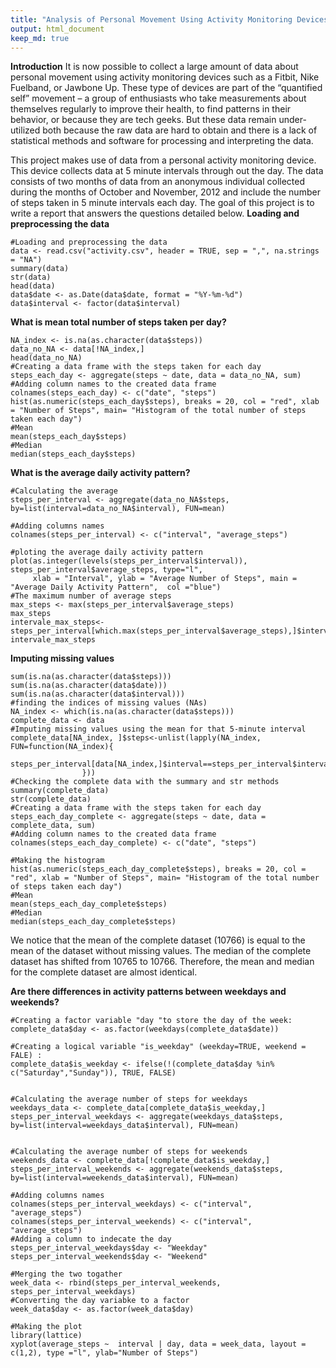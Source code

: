 ```yaml
---
title: "Analysis of Personal Movement Using Activity Monitoring Devices"
output: html_document
keep_md: true
---
```

**Introduction**
It is now possible to collect a large amount of data about personal movement using activity monitoring devices such as a Fitbit, Nike Fuelband, or Jawbone Up. These type of devices are part of the “quantified self” movement – a group of enthusiasts who take measurements about themselves regularly to improve their health, to find patterns in their behavior, or because they are tech geeks. But these data remain under-utilized both because the raw data are hard to obtain and there is a lack of statistical methods and software for processing and interpreting the data.

This project makes use of data from a personal activity monitoring device. This device collects data at 5 minute intervals through out the day. The data consists of two months of data from an anonymous individual collected during the months of October and November, 2012 and include the number of steps taken in 5 minute intervals each day. The goal of this project is to write a report that answers the questions detailed below.
**Loading and preprocessing the data**
```{r}
#Loading and preprocessing the data
data <- read.csv("activity.csv", header = TRUE, sep = ",", na.strings = "NA")
summary(data)
str(data)
head(data)
data$date <- as.Date(data$date, format = "%Y-%m-%d")
data$interval <- factor(data$interval)
```
**What is mean total number of steps taken per day?**
```{r}
NA_index <- is.na(as.character(data$steps))
data_no_NA <- data[!NA_index,]
head(data_no_NA)
#Creating a data frame with the steps taken for each day
steps_each_day <- aggregate(steps ~ date, data = data_no_NA, sum)
#Adding column names to the created data frame
colnames(steps_each_day) <- c("date", "steps")
hist(as.numeric(steps_each_day$steps), breaks = 20, col = "red", xlab = "Number of Steps", main= "Histogram of the total number of steps taken each day")
#Mean
mean(steps_each_day$steps)
#Median
median(steps_each_day$steps)
```
**What is the average daily activity pattern?**
```{r}
#Calculating the average
steps_per_interval <- aggregate(data_no_NA$steps, by=list(interval=data_no_NA$interval), FUN=mean)

#Adding columns names
colnames(steps_per_interval) <- c("interval", "average_steps")

#ploting the average daily activity pattern 
plot(as.integer(levels(steps_per_interval$interval)), steps_per_interval$average_steps, type="l",
     xlab = "Interval", ylab = "Average Number of Steps", main = "Average Daily Activity Pattern",  col ="blue")
#The maximum number of average steps
max_steps <- max(steps_per_interval$average_steps)
max_steps
intervale_max_steps<-steps_per_interval[which.max(steps_per_interval$average_steps),]$interval
intervale_max_steps
```
**Imputing missing values**
```{r}
sum(is.na(as.character(data$steps)))
sum(is.na(as.character(data$date)))
sum(is.na(as.character(data$interval)))
#finding the indices of missing values (NAs)
NA_index <- which(is.na(as.character(data$steps)))
complete_data <- data
#Imputing missing values using the mean for that 5-minute interval
complete_data[NA_index, ]$steps<-unlist(lapply(NA_index, FUN=function(NA_index){
                steps_per_interval[data[NA_index,]$interval==steps_per_interval$interval,]$average_steps
                }))
#Checking the complete data with the summary and str methods
summary(complete_data)
str(complete_data)
#Creating a data frame with the steps taken for each day
steps_each_day_complete <- aggregate(steps ~ date, data = complete_data, sum)
#Adding column names to the created data frame
colnames(steps_each_day_complete) <- c("date", "steps")

#Making the histogram
hist(as.numeric(steps_each_day_complete$steps), breaks = 20, col = "red", xlab = "Number of Steps", main= "Histogram of the total number of steps taken each day")
#Mean
mean(steps_each_day_complete$steps)
#Median
median(steps_each_day_complete$steps)
```
We notice that the mean of the complete dataset (10766) is equal to the mean of the dataset without missing values. The median of the complete dataset has shifted from 10765 to 10766. Therefore, the mean and median for the complete dataset are almost identical.

**Are there differences in activity patterns between weekdays and weekends?**
```{r}
#Creating a factor variable "day "to store the day of the week:
complete_data$day <- as.factor(weekdays(complete_data$date))

#Creating a logical variable "is_weekday" (weekday=TRUE, weekend = FALE) :
complete_data$is_weekday <- ifelse(!(complete_data$day %in% c("Saturday","Sunday")), TRUE, FALSE) 


#Calculating the average number of steps for weekdays
weekdays_data <- complete_data[complete_data$is_weekday,]
steps_per_interval_weekdays <- aggregate(weekdays_data$steps, by=list(interval=weekdays_data$interval), FUN=mean)


#Calculating the average number of steps for weekends
weekends_data <- complete_data[!complete_data$is_weekday,]
steps_per_interval_weekends <- aggregate(weekends_data$steps, by=list(interval=weekends_data$interval), FUN=mean)

#Adding columns names
colnames(steps_per_interval_weekdays) <- c("interval", "average_steps")
colnames(steps_per_interval_weekends) <- c("interval", "average_steps")
#Adding a column to indecate the day
steps_per_interval_weekdays$day <- "Weekday"
steps_per_interval_weekends$day <- "Weekend"

#Merging the two togather
week_data <- rbind(steps_per_interval_weekends, steps_per_interval_weekdays)
#Converting the day variabke to a factor
week_data$day <- as.factor(week_data$day)

#Making the plot
library(lattice)
xyplot(average_steps ~  interval | day, data = week_data, layout = c(1,2), type ="l", ylab="Number of Steps")
       
```





